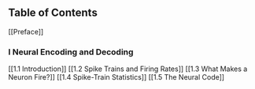 ## Table of Contents

[[Preface]]

### I Neural Encoding and Decoding
[[1.1 Introduction]]
[[1.2 Spike Trains and Firing Rates]]
[[1.3 What Makes a Neuron Fire?]]
[[1.4 Spike-Train Statistics]]
[[1.5 The Neural Code]]

